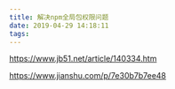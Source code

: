 ```yaml
---
title: 解决npm全局包权限问题
date: 2019-04-29 14:18:11
tags:
---
```


https://www.jb51.net/article/140334.htm

https://www.jianshu.com/p/7e30b7b7ee48
